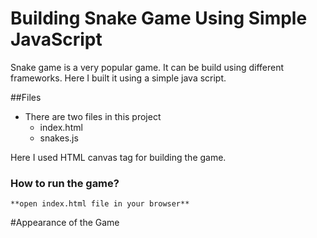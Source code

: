 # Building Snake Game Using Simple JavaScript

Snake game is a very popular game. It can be build using different frameworks. Here I built it using a simple java script.

##Files
* There are two files in this project
	* index.html
	* snakes.js

Here I used HTML canvas tag for building the game.

### How to run the game?
	**open index.html file in your browser**
	
	
#Appearance of the Game


